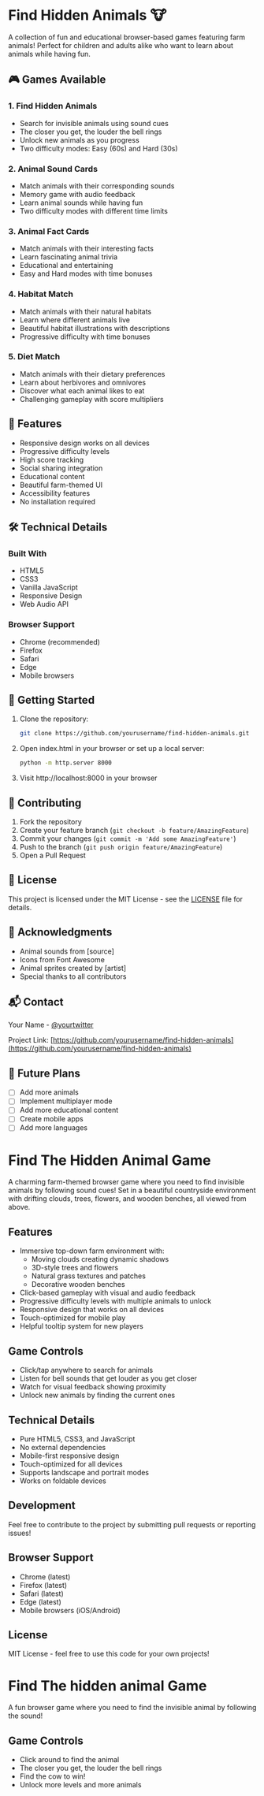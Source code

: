# Find Hidden Animals 🐮

A collection of fun and educational browser-based games featuring farm animals! Perfect for children and adults alike who want to learn about animals while having fun.

## 🎮 Games Available

### 1. Find Hidden Animals
- Search for invisible animals using sound cues
- The closer you get, the louder the bell rings
- Unlock new animals as you progress
- Two difficulty modes: Easy (60s) and Hard (30s)

### 2. Animal Sound Cards
- Match animals with their corresponding sounds
- Memory game with audio feedback
- Learn animal sounds while having fun
- Two difficulty modes with different time limits

### 3. Animal Fact Cards
- Match animals with their interesting facts
- Learn fascinating animal trivia
- Educational and entertaining
- Easy and Hard modes with time bonuses

### 4. Habitat Match
- Match animals with their natural habitats
- Learn where different animals live
- Beautiful habitat illustrations with descriptions
- Progressive difficulty with time bonuses

### 5. Diet Match
- Match animals with their dietary preferences
- Learn about herbivores and omnivores
- Discover what each animal likes to eat
- Challenging gameplay with score multipliers

## 🚀 Features

- Responsive design works on all devices
- Progressive difficulty levels
- High score tracking
- Social sharing integration
- Educational content
- Beautiful farm-themed UI
- Accessibility features
- No installation required

## 🛠 Technical Details

### Built With
- HTML5
- CSS3
- Vanilla JavaScript
- Responsive Design
- Web Audio API

### Browser Support
- Chrome (recommended)
- Firefox
- Safari
- Edge
- Mobile browsers

## 🎯 Getting Started

1. Clone the repository:
   ```bash
   git clone https://github.com/yourusername/find-hidden-animals.git
   ```

2. Open index.html in your browser or set up a local server:
   ```bash
   python -m http.server 8000
   ```

3. Visit http://localhost:8000 in your browser

## 📝 Contributing

1. Fork the repository
2. Create your feature branch (`git checkout -b feature/AmazingFeature`)
3. Commit your changes (`git commit -m 'Add some AmazingFeature'`)
4. Push to the branch (`git push origin feature/AmazingFeature`)
5. Open a Pull Request

## 📜 License

This project is licensed under the MIT License - see the [LICENSE](LICENSE) file for details.

## 🙏 Acknowledgments

- Animal sounds from [source]
- Icons from Font Awesome
- Animal sprites created by [artist]
- Special thanks to all contributors

## 📬 Contact

Your Name - [@yourtwitter](https://twitter.com/yourtwitter)

Project Link: [https://github.com/yourusername/find-hidden-animals](https://github.com/yourusername/find-hidden-animals)

## 🔮 Future Plans

- [ ] Add more animals
- [ ] Implement multiplayer mode
- [ ] Add more educational content
- [ ] Create mobile apps
- [ ] Add more languages

# Find The Hidden Animal Game

A charming farm-themed browser game where you need to find invisible animals by following sound cues! Set in a beautiful countryside environment with drifting clouds, trees, flowers, and wooden benches, all viewed from above.

## Features
- Immersive top-down farm environment with:
  - Moving clouds creating dynamic shadows
  - 3D-style trees and flowers
  - Natural grass textures and patches
  - Decorative wooden benches
- Click-based gameplay with visual and audio feedback
- Progressive difficulty levels with multiple animals to unlock
- Responsive design that works on all devices
- Touch-optimized for mobile play
- Helpful tooltip system for new players

## Game Controls
- Click/tap anywhere to search for animals
- Listen for bell sounds that get louder as you get closer
- Watch for visual feedback showing proximity
- Unlock new animals by finding the current ones

## Technical Details
- Pure HTML5, CSS3, and JavaScript
- No external dependencies
- Mobile-first responsive design
- Touch-optimized for all devices
- Supports landscape and portrait modes
- Works on foldable devices

## Development
Feel free to contribute to the project by submitting pull requests or reporting issues!

## Browser Support
- Chrome (latest)
- Firefox (latest)
- Safari (latest)
- Edge (latest)
- Mobile browsers (iOS/Android)

## License
MIT License - feel free to use this code for your own projects!

# Find The hidden animal Game

A fun browser game where you need to find the invisible animal by following the sound!


## Game Controls
- Click around to find the animal
- The closer you get, the louder the bell rings
- Find the cow to win!
- Unlock more levels and more animals